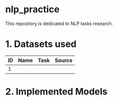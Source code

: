 # nlp_practice

This repository is dedicated to NLP tasks research.

# 1. Datasets used

|ID|Name|Task|Source|
|:-|:-|:-|:-|
|1||||

# 2. Implemented Models



